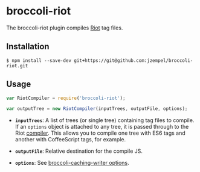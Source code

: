 # broccoli-riot

The broccoli-riot plugin compiles [Riot](https://muut.com/riotjs/) tag
files.

## Installation

    $ npm install --save-dev git+https://git@github.com:jzempel/broccoli-riot.git

## Usage

```js
var RiotCompiler = require('broccoli-riot');

var outputTree = new RiotCompiler(inputTrees, outputFile, options);
```

* **`inputTrees`**: A list of trees (or single tree) containing tag
  files to compile. If an `options` object is attached to any tree, it
  is passed through to the Riot [compiler](https://muut.com/riotjs/compiler.html#pre-processors).
  This allows you to compile one tree with ES6 tags and another with
  CoffeeScript tags, for example.

* **`outputFile`**: Relative destination for the compile JS.

* **`options`**: See [broccoli-caching-writer
  options](https://github.com/ember-cli/broccoli-caching-writer#options).
